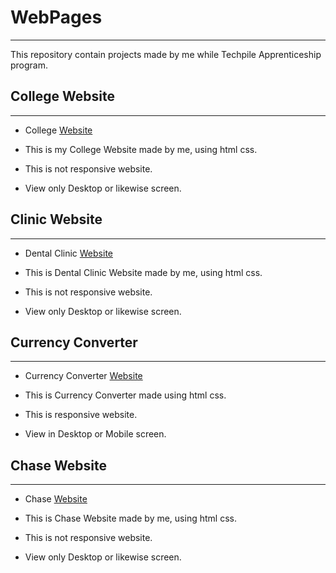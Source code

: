 # WebPages

----

This repository contain projects made by me while Techpile Apprenticeship program.

## College Website

----

- College [Website](https://techkanhaiya.github.io/WebPages/GP%20AADAMPUR%20TARABGANJ%20GONDA/gpa.html)

- This is my College Website made by me, using html css.

- This is not responsive website.

- View only Desktop or likewise screen.

## Clinic Website

----

- Dental Clinic [Website](https://techkanhaiya.github.io/WebPages/clinic-website/task1.htm)

- This is Dental Clinic Website made by me, using html css.

- This is not responsive website.

- View only Desktop or likewise screen.

## Currency Converter

----

- Currency Converter [Website](https://techkanhaiya.github.io/WebPages/Currency%20Convertor/)

- This is Currency Converter made using html css.

- This is responsive website.

- View in Desktop or Mobile screen.

## Chase Website

----

- Chase [Website](https://techkanhaiya.github.io/WebPages/Keyboard_Calculater_Chase/08oct2022task1(chase).html)

- This is Chase Website made by me, using html css.

- This is not responsive website.

- View only Desktop or likewise screen.
